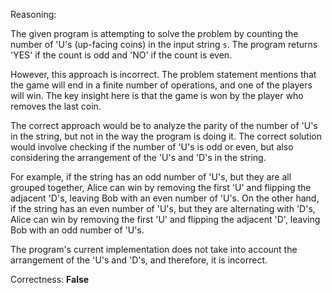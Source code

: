 Reasoning:

The given program is attempting to solve the problem by counting the number of 'U's (up-facing coins) in the input string `s`. The program returns 'YES' if the count is odd and 'NO' if the count is even.

However, this approach is incorrect. The problem statement mentions that the game will end in a finite number of operations, and one of the players will win. The key insight here is that the game is won by the player who removes the last coin.

The correct approach would be to analyze the parity of the number of 'U's in the string, but not in the way the program is doing it. The correct solution would involve checking if the number of 'U's is odd or even, but also considering the arrangement of the 'U's and 'D's in the string.

For example, if the string has an odd number of 'U's, but they are all grouped together, Alice can win by removing the first 'U' and flipping the adjacent 'D's, leaving Bob with an even number of 'U's. On the other hand, if the string has an even number of 'U's, but they are alternating with 'D's, Alice can win by removing the first 'U' and flipping the adjacent 'D', leaving Bob with an odd number of 'U's.

The program's current implementation does not take into account the arrangement of the 'U's and 'D's, and therefore, it is incorrect.

Correctness: **False**